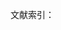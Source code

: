 文献索引：

[^1]: 《同时代人通信中的歌德》. 第一卷. 第97页
[^2]: 《同时代人通信中的歌德》. 第一卷. 第73页
[^3]:  歌徳.《威尼斯警句》. 第22页
[^4]:  卢那察尔斯基.《论文学》. 第574页
[^5]: 卢卡契. 歌德和他的时代[J]. 1955.第55页。
[^6]:  勃兰, 兑斯.　十九世纪文学主流[J]. 第一分册. 1980. 第22页
[^7]: 马克思, 恩格斯. 马克思恩格斯全集: 第 2 卷 [J]. 1979. 第633页
[^8]: 《歌德选集》第6卷. 第524页 
[^9]: 《歌德选集》第6卷. 第528页 
[^10]: 《弗朗茨·梅林全集》第19卷. 第54页
[^11]: 《歌德选集》第9卷. 第580页 
[^12]: 《歌德选集》第9卷. 第531页 
[^13]:  勃兰, 兑斯.　十九世纪文学主流[J]. 第二分册. 1980. 第22页
[^14]: 《歌德生平及其时代》. 第164页     
[^15]: 沃洛维奇.《发达社会主义条件下劳动人民的审美培养》. 第30页
[^16]: 尧斯, RC· 霍拉勃 (美学), 美学, 等. 接受美学与接受理论[M]. 辽宁人民出版社, 1987. 第33页
[^17][^18]:黑格尔, 朱光潜. 美学[J]. 第一卷, 第 351 页, 1979.